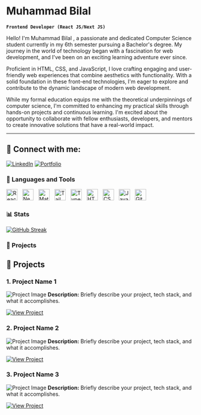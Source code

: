 #  Muhammad Bilal

**`Frontend Developer (React JS/Next JS)`**

Hello! I'm Muhammad Bilal , a passionate and dedicated Computer Science student currently in my 6th semester pursuing a Bachelor's degree. My journey in the world of technology began with a fascination for web development, and I've been on an exciting learning adventure ever since.

Proficient in HTML, CSS, and JavaScript, I love crafting engaging and user-friendly web experiences that combine aesthetics with functionality. With a solid foundation in these front-end technologies, I'm eager to explore and contribute to the dynamic landscape of modern web development.

While my formal education equips me with the theoretical underpinnings of computer science, I'm committed to enhancing my practical skills through hands-on projects and continuous learning. I'm excited about the opportunity to collaborate with fellow enthusiasts, developers, and mentors to create innovative solutions that have a real-world impact.

---
## 🔗 Connect with me:
[![LinkedIn](https://img.shields.io/badge/LinkedIn-blue?style=flat&logo=linkedin)](https://www.linkedin.com/in/muhammad-bilal-b6a48b260/)
[![Portfolio](https://img.shields.io/badge/Portfolio-orange?style=flat&logo=google-chrome&logoColor=white)](https://protfolio-react-two.vercel.app/)


### 🧰 Languages and Tools


<img align="left" alt="React" width="30px" style="padding-right:10px;" src="https://cdn.jsdelivr.net/gh/devicons/devicon/icons/react/react-original.svg" />
<img align="left" alt="Next" width="30px" style="padding-right:10px;" src="https://cdn.jsdelivr.net/gh/devicons/devicon@latest/icons/nextjs/nextjs-original.svg" />
<img align="left" alt="Material UI" width="30px" style="padding-right:10px;" src="https://cdn.jsdelivr.net/gh/devicons/devicon@latest/icons/materialui/materialui-original.svg" />
<img align="left" alt="Tailwind" width="30px" style="padding-right:10px;" src="https://cdn.jsdelivr.net/gh/devicons/devicon@latest/icons/tailwindcss/tailwindcss-original.svg" />
<img align="left" alt="TypeScript" width="30px" style="padding-right:10px;" src="https://cdn.jsdelivr.net/gh/devicons/devicon/icons/typescript/typescript-plain.svg" />
<img align="left" alt="HTML" width="30px" style="padding-right:10px;" src="https://cdn.jsdelivr.net/gh/devicons/devicon/icons/html5/html5-plain.svg" />
<img align="left" alt="CSS" width="30px" style="padding-right:10px;" src="https://cdn.jsdelivr.net/gh/devicons/devicon/icons/css3/css3-plain.svg" />
<img align="left" alt="JavaScript" width="30px" style="padding-right:10px;" src="https://cdn.jsdelivr.net/gh/devicons/devicon/icons/javascript/javascript-plain.svg" />
<img align="left" alt="GitHub" width="30px" style="padding-right:10px;" src="https://cdn.jsdelivr.net/gh/devicons/devicon/icons/github/github-original.svg" />
<br />

#

### 📊 Stats

<a href="https://git.io/streak-stats"><img src="https://streak-stats.demolab.com?user=bilalTariq00&theme=transparent" alt="GitHub Streak" /></a>

### 🎯 Projects

## 🚀 Projects

### 1. Project Name 1
![Project Image](project1-image-url.jpg)
**Description:** Briefly describe your project, tech stack, and what it accomplishes.

[![View Project](https://img.shields.io/badge/View_Project-007bff?style=for-the-badge&logo=github)](https://your-project1-demo-link.com)

### 2. Project Name 2
![Project Image](project2-image-url.jpg)
**Description:** Briefly describe your project, tech stack, and what it accomplishes.

[![View Project](https://img.shields.io/badge/View_Project-007bff?style=for-the-badge&logo=github)](https://your-project2-demo-link.com)

### 3. Project Name 3
![Project Image](project3-image-url.jpg)
**Description:** Briefly describe your project, tech stack, and what it accomplishes.

[![View Project](https://img.shields.io/badge/View_Project-007bff?style=for-the-badge&logo=github)](https://your-project3-demo-link.com)
